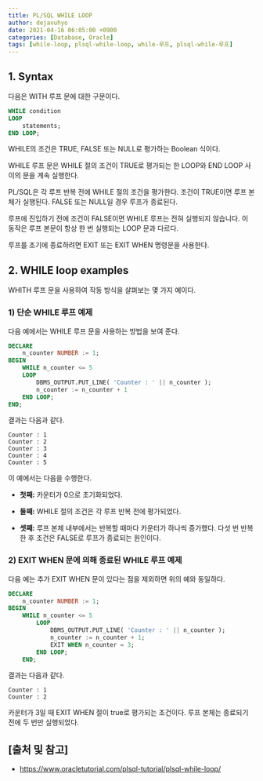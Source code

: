 ```yaml
---
title: PL/SQL WHILE LOOP
author: dejavuhyo
date: 2021-04-16 06:05:00 +0900
categories: [Database, Oracle]
tags: [while-loop, plsql-while-loop, while-루프, plsql-while-루프]
---
```


## 1. Syntax
다음은 WITH 루프 문에 대한 구문이다.

```sql
WHILE condition
LOOP
    statements;
END LOOP;
```

WHILE의 조건은 TRUE, FALSE 또는 NULL로 평가하는 Boolean 식이다.

WHILE 루프 문은 WHILE 절의 조건이 TRUE로 평가되는 한 LOOP와 END LOOP 사이의 문을 계속 실행한다.

PL/SQL은 각 루프 반복 전에 WHILE 절의 조건을 평가한다. 조건이 TRUE이면 루프 본체가 실행된다. FALSE 또는 NULL일 경우 루프가 종료된다.

루프에 진입하기 전에 조건이 FALSE이면 WHILE 루프는 전혀 실행되지 않습니다. 이 동작은 루프 본문이 항상 한 번 실행되는 LOOP 문과 다르다.

루프를 조기에 종료하려면 EXIT 또는 EXIT WHEN 명령문을 사용한다.

## 2. WHILE loop examples
WHITH 루프 문을 사용하여 작동 방식을 살펴보는 몇 가지 예이다.

### 1) 단순 WHILE 루프 예제
다음 예에서는 WHILE 루프 문을 사용하는 방법을 보여 준다.

```sql
DECLARE
    n_counter NUMBER := 1;
BEGIN
    WHILE n_counter <= 5
    LOOP
        DBMS_OUTPUT.PUT_LINE( 'Counter : ' || n_counter );
        n_counter := n_counter + 1
    END LOOP;
END;
```

결과는 다음과 같다.

```text
Counter : 1
Counter : 2
Counter : 3
Counter : 4
Counter : 5
```

이 예에서는 다음을 수행한다.

* __첫째:__ 카운터가 0으로 초기화되었다.

* __둘째:__ WHILE 절의 조건은 각 루프 반복 전에 평가되었다.

* __셋째:__ 루프 본체 내부에서는 반복할 때마다 카운터가 하나씩 증가했다. 다섯 번 반복한 후 조건은 FALSE로 루프가 종료되는 원인이다.

### 2) EXIT WHEN 문에 의해 종료된 WHILE 루프 예제
다음 예는 추가 EXIT WHEN 문이 있다는 점을 제외하면 위의 예와 동일하다.

```sql
DECLARE
    n_counter NUMBER := 1;
BEGIN
    WHILE n_counter <= 5
        LOOP
            DBMS_OUTPUT.PUT_LINE( 'Counter : ' || n_counter );
            n_counter := n_counter + 1;
            EXIT WHEN n_counter = 3;
        END LOOP;
    END;
```

결과는 다음과 같다.

```text
Counter : 1
Counter : 2
```

카운터가 3일 때 EXIT WHEN 절이 true로 평가되는 조건이다. 루프 본체는 종료되기 전에 두 번만 실행되었다.

## [출처 및 참고]
* <https://www.oracletutorial.com/plsql-tutorial/plsql-while-loop/>
